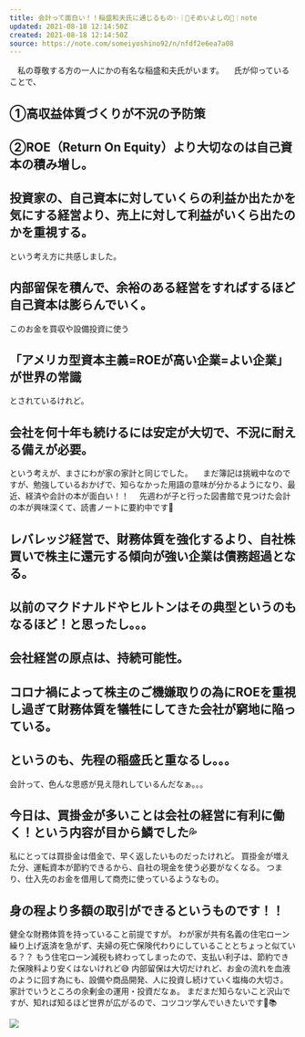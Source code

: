 ```yaml
---
title: 会計って面白い！！稲盛和夫氏に通じるもの✨｜🌸そめいよしの🌸｜note
updated: 2021-08-18 12:14:50Z
created: 2021-08-18 12:14:50Z
source: https://note.com/someiyoshino92/n/nfdf2e6ea7a08
---
```


　私の尊敬する方の一人にかの有名な稲盛和夫氏がいます。
　氏が仰っていることで、

## ①高収益体質づくりが不況の予防策

## ②ROE（Return On Equity）より大切なのは自己資本の積み増し。

## 投資家の、自己資本に対していくらの利益か出たかを気にする経営より、売上に対して利益がいくら出たのかを重視する。

という考え方に共感しました。

## 内部留保を積んで、余裕のある経営をすればするほど自己資本は膨らんでいく。

このお金を買収や設備投資に使う

## 「アメリカ型資本主義=ROEが高い企業=よい企業」が世界の常識

とされているけれど。

## 会社を何十年も続けるには安定が大切で、不況に耐える備えが必要。

という考えが、まさにわが家の家計と同じでした。
　まだ簿記は挑戦中なのですが、勉強しているおかげで、知らなかった用語の意味が分かるようになり、最近、経済や会計の本が面白い！！
　先週わが子と行った図書館で見つけた会計の本が興味深くて、読書ノートに要約中です🤗

## レバレッジ経営で、財務体質を強化するより、自社株買いで株主に還元する傾向が強い企業は債務超過となる。

## 以前のマクドナルドやヒルトンはその典型というのもなるほど！と思ったし。。。

## 会社経営の原点は、持続可能性。

## コロナ禍によって株主のご機嫌取りの為にROEを重視し過ぎて財務体質を犠牲にしてきた会社が窮地に陥っている。

## というのも、先程の稲盛氏と重なるし。。。

会計って、色んな思惑が見え隠れしているんだなぁ。。。

## 今日は、買掛金が多いことは会社の経営に有利に働く！という内容が目から鱗でした💦

私にとっては買掛金は借金で、早く返したいものだったけれど。
買掛金が増えた分、運転資本が節約できるから、自社の現金を使う必要がなくなる。
つまり、仕入先のお金を借用して商売に使っているようなもの。

## 身の程より多額の取引ができるというものです！！

健全な財務体質を持っていること前提ですが。
わが家が共有名義の住宅ローン繰り上げ返済を急がず、夫婦の死亡保険代わりにしていることとちょっと似ている？？
もう住宅ローン減税も終わってしまったので、支払い利子は、節約できた保険料より安くはないけれど😅
内部留保は大切だけれど、お金の流れを血液のように回す為にも、設備や商品開発、人に投資し続けていく塩梅の大切さ。
家計でいうところの余剰金の運用・投資だなぁ。
まだまだ知らないこと沢山ですが、知れば知るほど世界が広がるので、コツコツ学んでいきたいです🤗📚

![](https://assets.st-note.com/production/uploads/images/59058463/picture_pc_a34155b72ff9583d149711b75fca929e.jpg)